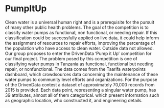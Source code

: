# PumpItUp
Clean water is a universal human right and is a prerequisite for the pursuit of many other public health problems.
The goal of the competition is to classify water pumps as functional, non functional, or needing repair.
If this classification could be successfully applied on live data, it could help inform the assignment of resources to repair efforts, improving the percentage of the population who have access to clean water.
Outside data not allowed.
Our group proposes to enter the DrivenData ‘Pump it Up’ competition for our final project. The problem posed by this competition is one of classifying water pumps in Tanzania as functional, functional but needing repair, or nonfunctional. The data comes from the Taarifa waterpoints dashboard, which crowdsources data concerning the maintenance of these water pumps to community level efforts and organizations. For the purpose of the DrivenData contest a dataset of approximately 70,000 records from 2015 is provided. Each data point, representing a singular water pump, has 39 attributes, almost all of them categorical. which present information such as geographic location, who constructed it, and engineering details.
